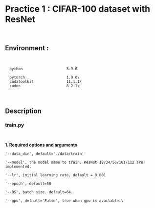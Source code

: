 # Practice 1 : CIFAR-100 dataset with ResNet
<br/>

## Environment : 
<br/>
<code>
  python                    3.9.6<br/>
  pytorch                   1.9.0\
  cudatoolkit               11.1.1\
  cudnn                     8.2.1\
</code>
<br/>
<br/>

## Description

### train.py
<br/>

**1. Required options and arguments**<br/> <code>
  '--data_dir', default='./data/train'\
  '--model', the model name to train. ResNet 18/34/50/101/112 are implemented.\
  '--lr', initial learning rate. default = 0.001\
  '--epoch', default=50\
  '--BS', batch size. default=64.\
  '--gpu',  default='False', true when gpu is available.\ </code>
  
